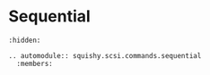 # Sequential

```{toctree}
:hidden:
```

```{eval-rst}
.. automodule:: squishy.scsi.commands.sequential
  :members:

```
